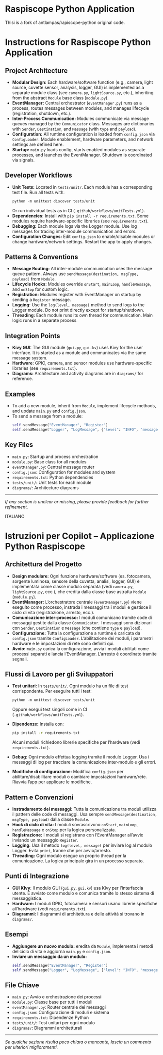 # Raspiscope Python Application
Thisi is a fork of antlampas/rapiscope-python original code.

# Instructions for Raspiscope Python Application

## Project Architecture
- **Modular Design:** Each hardware/software function (e.g., camera, light source, cuvette sensor, analysis, logger, GUI) is implemented as a separate module class (see `camera.py`, `lightSource.py`, etc.), inheriting from the abstract `Module` base class (`module.py`).
- **EventManager:** Central orchestrator (`eventManager.py`) runs as a process, routes messages between modules, and manages lifecycle (registration, shutdown, etc.).
- **Inter-Process Communication:** Modules communicate via message queues managed by the `Communicator` class. Messages are dictionaries with `Sender`, `Destination`, and `Message` (with `type` and `payload`).
- **Configuration:** All runtime configuration is loaded from `config.json` via `ConfigLoader`. Module enablement, hardware parameters, and network settings are defined here.
- **Startup:** `main.py` loads config, starts enabled modules as separate processes, and launches the EventManager. Shutdown is coordinated via signals.

## Developer Workflows
- **Unit Tests:** Located in `tests/unit/`. Each module has a corresponding test file. Run all tests with:
  ```powershell
  python -m unittest discover tests/unit
  ```
  Or run individual tests as in CI (`.github/workflows/unitTests.yml`).
- **Dependencies:** Install with `pip install -r requirements.txt`. Some modules require hardware-specific libraries (see `requirements.txt`).
- **Debugging:** Each module logs via the Logger module. Use log messages for tracing inter-module communication and errors.
- **Configuration Changes:** Edit `config.json` to enable/disable modules or change hardware/network settings. Restart the app to apply changes.

## Patterns & Conventions
- **Message Routing:** All inter-module communication uses the message queue pattern. Always use `sendMessage(destination, msgType, payload)` from `Module`.
- **Lifecycle Hooks:** Modules override `onStart`, `mainLoop`, `handleMessage`, and `onStop` for custom logic.
- **Registration:** Modules register with EventManager on startup by sending a `Register` message.
- **Logging:** Use the `log(level, message)` method to send logs to the Logger module. Do not print directly except for startup/shutdown.
- **Threading:** Each module runs its own thread for communication. Main logic runs in a separate process.

## Integration Points
- **Kivy GUI:** The GUI module (`gui.py`, `gui.kv`) uses Kivy for the user interface. It is started as a module and communicates via the same message system.
- **Hardware:** GPIO, camera, and sensor modules use hardware-specific libraries (see `requirements.txt`).
- **Diagrams:** Architecture and activity diagrams are in `diagrams/` for reference.

## Examples
- To add a new module, inherit from `Module`, implement lifecycle methods, and update `main.py` and `config.json`.
- To send a message from a module:
  ```python
  self.sendMessage("EventManager", "Register")
  self.sendMessage("Logger", "LogMessage", {"level": "INFO", "message": "Started"})
  ```

## Key Files
- `main.py`: Startup and process orchestration
- `module.py`: Base class for all modules
- `eventManager.py`: Central message router
- `config.json`: Configuration for modules and system
- `requirements.txt`: Python dependencies
- `tests/unit/`: Unit tests for each module
- `diagrams/`: Architecture diagrams

---
_If any section is unclear or missing, please provide feedback for further refinement._

ITALIANO

# Istruzioni per Copilot – Applicazione Python **Raspiscope**

## Architettura del Progetto
- **Design modulare:** Ogni funzione hardware/software (es. fotocamera, sorgente luminosa, sensore della cuvetta, analisi, logger, GUI) è implementata come classe modulo separata (vedi `camera.py`, `lightSource.py`, ecc.), che eredita dalla classe base astratta `Module` (`module.py`).
- **EventManager:** L’orchestratore centrale (`eventManager.py`) viene eseguito come processo, instrada i messaggi tra i moduli e gestisce il ciclo di vita (registrazione, arresto, ecc.).
- **Comunicazione inter‑processo:** I moduli comunicano tramite code di messaggi gestite dalla classe `Communicator`. I messaggi sono dizionari con `Sender`, `Destination` e `Message` (che contiene `type` e `payload`).
- **Configurazione:** Tutta la configurazione a runtime è caricata da `config.json` tramite `ConfigLoader`. L’abilitazione dei moduli, i parametri hardware e le impostazioni di rete sono definiti qui.
- **Avvio:** `main.py` carica la configurazione, avvia i moduli abilitati come processi separati e lancia l’EventManager. L’arresto è coordinato tramite segnali.

## Flussi di Lavoro per gli Sviluppatori
- **Test unitari:** In `tests/unit/`. Ogni modulo ha un file di test corrispondente. Per eseguire tutti i test:
  ```powershell
  python -m unittest discover tests/unit
  ```
  Oppure esegui test singoli come in CI (`.github/workflows/unitTests.yml`).

- **Dipendenze:** Installa con:
  ```bash
  pip install -r requirements.txt
  ```
  Alcuni moduli richiedono librerie specifiche per l’hardware (vedi `requirements.txt`).

- **Debug:** Ogni modulo effettua logging tramite il modulo Logger. Usa i messaggi di log per tracciare la comunicazione inter‑modulo e gli errori.

- **Modifiche di configurazione:** Modifica `config.json` per abilitare/disabilitare moduli o cambiare impostazioni hardware/rete. Riavvia l’app per applicare le modifiche.

## Pattern e Convenzioni
- **Instradamento dei messaggi:** Tutta la comunicazione tra moduli utilizza il pattern delle code di messaggi. Usa sempre `sendMessage(destination, msgType, payload)` dalla classe `Module`.
- **Hook di ciclo di vita:** I moduli sovrascrivono `onStart`, `mainLoop`, `handleMessage` e `onStop` per la logica personalizzata.
- **Registrazione:** I moduli si registrano con l’EventManager all’avvio inviando un messaggio `Register`.
- **Logging:** Usa il metodo `log(level, message)` per inviare log al modulo Logger. Evita `print`, tranne che per avvio/arresto.
- **Threading:** Ogni modulo esegue un proprio thread per la comunicazione. La logica principale gira in un processo separato.

## Punti di Integrazione
- **GUI Kivy:** Il modulo GUI (`gui.py`, `gui.kv`) usa Kivy per l’interfaccia utente. È avviato come modulo e comunica tramite lo stesso sistema di messaggistica.
- **Hardware:** I moduli GPIO, fotocamera e sensori usano librerie specifiche all’hardware (vedi `requirements.txt`).
- **Diagrammi:** I diagrammi di architettura e delle attività si trovano in `diagrams/`.

## Esempi
- **Aggiungere un nuovo modulo:** eredita da `Module`, implementa i metodi del ciclo di vita e aggiorna `main.py` e `config.json`.
- **Inviare un messaggio da un modulo:**
  ```python
  self.sendMessage("EventManager", "Register")
  self.sendMessage("Logger", "LogMessage", {"level": "INFO", "message": "Avviato"})
  ```

## File Chiave
- `main.py`: Avvio e orchestrazione dei processi
- `module.py`: Classe base per tutti i moduli
- `eventManager.py`: Router centrale dei messaggi
- `config.json`: Configurazione di moduli e sistema
- `requirements.txt`: Dipendenze Python
- `tests/unit/`: Test unitari per ogni modulo
- `diagrams/`: Diagrammi architetturali

---
_Se qualche sezione risulta poco chiara o mancante, lascia un commento per ulteriori miglioramenti._
